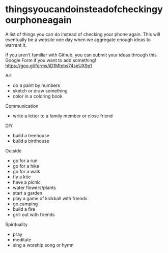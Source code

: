 # thingsyoucandoinsteadofcheckingyourphoneagain
A list of things you can do instead of checking your phone again. This will eventually be a website one day when we aggregate enough ideas to warrant it. 

If you aren't familiar with Github, you can submit your ideas through this Google Form if you want to add something! https://goo.gl/forms/iD1Mtebs74seUX9p1

Art
- do a paint by numbers
- sketch or draw something
- color in a coloring book

Communication
- write a letter to a family member or close friend

DIY
- build a treehouse
- build a birdhouse

Outside
- go for a run
- go for a hike
- go for a walk
- fly a kite
- have a picnic
- water flowers/plants
- start a garden
- play a game of kickball with friends
- go camping
- build a fire
- grill out with friends

Spirituality
- pray
- meditate
- sing a worship song or hymn

